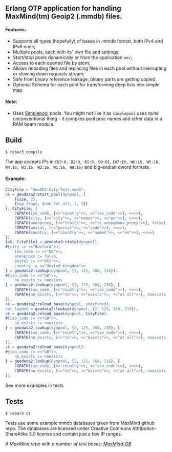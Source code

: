 ## Erlang OTP application for handling MaxMind(tm) Geoip2 (.mmdb) files.

#### Features:
* Supports all types (hopefully) of bases in .mmdb format, both IPv4 and IPv6 ones;
* Multiple pools, each with its' own file and settings;
* Start/stop pools dynamically or from the application `env`;
* Access to each opened file by atom;
* Allows reloading files and replacing files in each pool without inerrupting or slowing down requests stream;
* Safe from binary reference leakage, binary parts are getting copied.
* Optional Schema for each pool for transforming deep lists into simple map



#### Note:
* Uses [Simplepool](https://github.com/brigadier/simplepool) pools. You might not like it as
`simplepool` uses quite unconventional thing - it compiles pool proc names and other data in a RAM beam module.


Build
-----

    $ rebar3 compile


The app accepts IPs in `{B3:8, B2:8, B1:8, B0:8}`, `{W7:16, W6:16, W5:16, W4:16, W3:16, W2:16, W1:16, W0:16}` and big-endian dword formats.


#### Example:
```erlang
CityFile = "GeoIP2-City-Test.mmdb".
ok = geodata2:start_pool(dynpool, [
    {size, 2},
    {sup_flags, {one_for_all, 1, 5}}
], CityFile, [
    ?GPATH(iso_code, [<<"country">>, <<"iso_code">>], <<>>),
    ?GPATH(city, [<<"city">>, <<"names">>, <<"en">>], <<>>),
    ?GPATH(anonproxy, [<<"traits">>, <<"is_anonymous_proxy">>], false),
    ?GPATH(postal, [<<"postal">>, <<"code">>], <<>>),
    ?GPATH(country, [<<"country">>, <<"names">>, <<"en">>], <<>>)
]).
{ok, CityFile} = geodata2:state(dynpool).
#{city := <<"Boxford">>,
    iso_code := <<"GB">>,
    anonproxy := false,
    postal := <<"OX1">>,
    country := <<"United Kingdom">>
} = geodata2:lookup(dynpool, {2, 125, 160, 216}).
#{iso_code := <<"GB">>,
    no_exists := noexists
} = geodata2:lookup(dynpool, {2, 125, 160, 216}, [
    ?GPATH(iso_code, [<<"country">>, <<"iso_code">>], <<>>),
    ?GPATH(no_exists, [<<"no">>, <<"exists">>, <<"at all">>], noexists)
]).
ok = geodata2:reload_base(dynpool, undefined).
not_loaded = geodata2:lookup(dynpool, {2, 125, 160, 216}),
ok = geodata2:reload_base(dynpool, CityFile).
#{iso_code := <<"GB">>,
    no_exists := noexists
} = geodata2:lookup(dynpool, {2, 125, 160, 216}, [
    ?GPATH(iso_code, [<<"country">>, <<"iso_code">>], <<>>),
    ?GPATH(no_exists, [<<"no">>, <<"exists">>, <<"at all">>], noexists)
]).
ok = geodata2:reload_base(dynpool).
#{iso_code := <<"GB">>,
    no_exists := noexists
} = geodata2:lookup(dynpool, {2, 125, 160, 216}, [
    ?GPATH(iso_code, [<<"country">>, <<"iso_code">>], <<>>),
    ?GPATH(no_exists, [<<"no">>, <<"exists">>, <<"at all">>], noexists)
]).
```

See more examples in tests


Tests
-----

    $ rebar3 ct

Tests use some example mmdb databases taken from MaxMind github repo. The databases are licensed under
Creative Commons Attribution-ShareAlike 3.0 license and contain just a few IP ranges.


*A MaxMind repo with a number of test bases: [MaxMind-DB](https://github.com/maxmind/MaxMind-DB/)*


